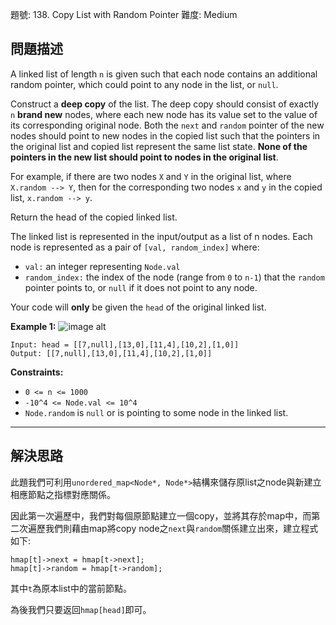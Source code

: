 題號: 138. Copy List with Random Pointer
難度: Medium

## 問題描述

A linked list of length `n` is given such that each node contains an additional random pointer, which could point to any node in the list, or `null`.

Construct a **deep copy** of the list. The deep copy should consist of exactly `n` **brand new** nodes, where each new node has its value set to the value of its corresponding original node. Both the `next` and `random` pointer of the new nodes should point to new nodes in the copied list such that the pointers in the original list and copied list represent the same list state. **None of the pointers in the new list should point to nodes in the original list**.

For example, if there are two nodes `X` and `Y` in the original list, where `X.random --> Y`, then for the corresponding two nodes `x` and `y` in the copied list, `x.random --> y`.

Return the head of the copied linked list.

The linked list is represented in the input/output as a list of n nodes. Each node is represented as a pair of `[val, random_index]` where:

- `val:` an integer representing `Node.val`
- `random_index:` the index of the node (range from `0` to `n-1`) that the `random` pointer points to, or `null` if it does not point to any node.

Your code will **only** be given the `head` of the original linked list.

**Example 1:**
![image alt](https://assets.leetcode.com/uploads/2019/12/18/e1.png)
```
Input: head = [[7,null],[13,0],[11,4],[10,2],[1,0]]
Output: [[7,null],[13,0],[11,4],[10,2],[1,0]]
```

**Constraints:**

- `0 <= n <= 1000`
- `-10^4 <= Node.val <= 10^4`
- `Node.random` is `null` or is pointing to some node in the linked list.

---
## 解決思路

此題我們可利用`unordered_map<Node*, Node*>`結構來儲存原list之node與新建立相應節點之指標對應關係。

因此第一次遍歷中，我們對每個原節點建立一個copy，並將其存於map中，而第二次遍歷我們則藉由map將copy node之`next`與`random`關係建立出來，建立程式如下:

```
hmap[t]->next = hmap[t->next];
hmap[t]->random = hmap[t->random];
```

其中`t`為原本list中的當前節點。

為後我們只要返回`hmap[head]`即可。



